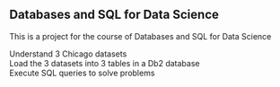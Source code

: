 ## Databases and SQL for Data Science
This is a project for the course of Databases and SQL for Data Science <br>

Understand 3 Chicago datasets <br>
Load the 3 datasets into 3 tables in a Db2 database <br>
Execute SQL queries to solve problems <br>
